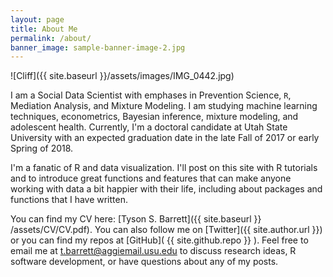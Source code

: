 ```yaml
---
layout: page
title: About Me
permalink: /about/
banner_image: sample-banner-image-2.jpg
---
```


![Cliff]({{ site.baseurl }}/assets/images/IMG_0442.jpg)

I am a Social Data Scientist with emphases in Prevention Science, `R`, Mediation Analysis, and Mixture Modeling. I am studying machine learning techniques, econometrics, Bayesian inference, mixture modeling, and adolescent health. Currently, I'm a doctoral candidate at Utah State University with an expected graduation date in the late Fall of 2017 or early Spring of 2018.

I'm a fanatic of R and data visualization. I'll post on this site with R tutorials and to introduce great functions and features that can make anyone working with data a bit happier with their life, including about packages and functions that I have written.

You can find my CV here: [Tyson S. Barrett]({{ site.baseurl }} /assets/CV/CV.pdf). You can also follow me on [Twitter]({{ site.author.url }}) or you can find my repos at [GitHub]( {{ site.github.repo }} ). Feel free to email me at <t.barrett@aggiemail.usu.edu> to discuss research ideas, R software development, or have questions about any of my posts.



